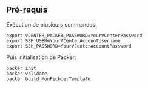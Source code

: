 ## Pré-requis
Exécution de plusieurs commandes:

    export VCENTER_PACKER_PASSWORD=YourVCenterPassword
    export SSH_USER=YourVCenterAccountUsername
    export SSH_PASSWORD=YourVCenterAccountPassword

Puis initialisation de Packer:

    packer init
    packer validate
    packer build MonFichierTemplate
